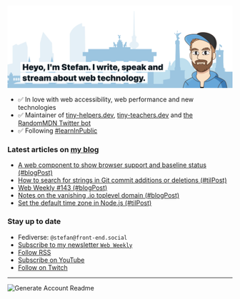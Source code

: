<img alt="Heyo, I'm Stefan. I write and speak about web technology." src="https://raw.githubusercontent.com/stefanjudis/stefanjudis/main/screenshot.png">

- ✅ In love with web accessibility, web performance and new technologies
- ✅ Maintainer of [tiny-helpers.dev](https://tiny-helpers.dev), [tiny-teachers.dev](https://tiny-teachers.dev/) and [the RandomMDN Twitter bot](https://twitter.com/randomMDN)
- ✅ Following [#learnInPublic](https://www.stefanjudis.com/today-i-learned/)
### Latest articles on [my blog](https://www.stefanjudis.com)

<!-- BLOG-POST-LIST:START -->
- [A web component to show browser support and baseline status &lpar;#blogPost&rpar;](https://www.stefanjudis.com/blog/browser-support-baseline-web-component/)
- [How to search for strings in Git commit additions or deletions &lpar;#tilPost&rpar;](https://www.stefanjudis.com/today-i-learned/how-to-search-for-strings-in-git-commit-additions-or-deletions/)
- [Web Weekly #143 &lpar;#blogPost&rpar;](https://www.stefanjudis.com/blog/web-weekly-143/)
- [Notes on the vanishing .io toplevel domain &lpar;#blogPost&rpar;](https://www.stefanjudis.com/blog/notes-on-the-vanishing-io-toplevel-domain/)
- [Set the default time zone in Node.js &lpar;#tilPost&rpar;](https://www.stefanjudis.com/today-i-learned/set-the-default-time-zone-in-node-js/)
<!-- BLOG-POST-LIST:END -->

### Stay up to date

- Fediverse: `@stefan@front-end.social`
- [Subscribe to my newsletter `Web Weekly`](https://webweekly.email/)
- [Follow RSS](https://www.stefanjudis.com/feeds/)
- [Subscribe on YouTube](https://youtube.com/c/stefanjudis)
- [Follow on Twitch](https://www.twitch.tv/stefanjudis)

---

![Generate Account Readme](https://github.com/stefanjudis/stefanjudis/workflows/Generate%20Account%20Readme/badge.svg)
